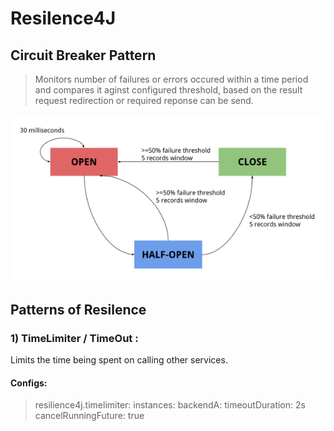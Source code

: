 # Resilence4J
## Circuit Breaker Pattern
> Monitors number of failures or errors occured within a time period and compares it aginst configured threshold, based on the result request redirection or required reponse can be send. 

![Resilience4J](/resilience4j_flowChart.webp)

## Patterns of Resilence
### 1) TimeLimiter / TimeOut :
Limits the time being spent on calling other services.
#### Configs:
> resilience4j.timelimiter:
    instances:
        backendA:
            timeoutDuration: 2s
            cancelRunningFuture: true
